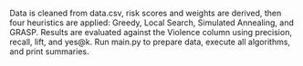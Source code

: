 Data is cleaned from data.csv, risk scores and weights are derived, then four heuristics are applied: Greedy, Local Search, Simulated Annealing, and GRASP. 
Results are evaluated against the Violence column using precision, recall, lift, and yes@k. 
Run main.py to prepare data, execute all algorithms, and print summaries.
